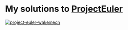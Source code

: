 # My solutions to [ProjectEuler](https://projecteuler.net)

[![project-euler-wakemecn](https://projecteuler.net/profile/wakemecn.png)](https://projecteuler.net/profile/wakemecn.png)
